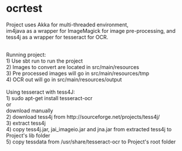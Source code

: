 # ocrtest

Project uses Akka for multi-threaded environment, <br />
im4java as a wrapper for ImageMagick for image pre-processing, and <br /> 
tess4j as a wrapper for tesseract for OCR. <br /> 

<br /> 
Running project: <br /> 
1) Use sbt run to run the project <br /> 
2) Images to convert are located in src/main/resources <br /> 
3) Pre processed images will go in src/main/resources/tmp <br /> 
4) OCR out will go in src/main/resources/output <br /> 

<br />
Using tesseract with tess4J: <br />
1) sudo apt-get install tesseract-ocr <br />
   or <br />
   download manually <br />
2) download tess4j from http://sourceforge.net/projects/tess4j/ <br />
3) extract tess4j <br />
4) copy tess4j.jar, jai_imageio.jar and jna.jar from extracted tess4j to Project's lib folder <br />
5) copy tessdata from /usr/share/tesseract-ocr to Project's root folder <br /> 
